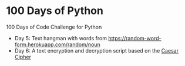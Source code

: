 # 100 Days of Python

100 Days of Code Challenge for Python

- Day 5: Text hangman with words from https://random-word-form.herokuapp.com/random/noun
- Day 6: A text encryption and decryption script based on the [Caesar Cipher](https://en.wikipedia.org/wiki/Caesar_cipher)
